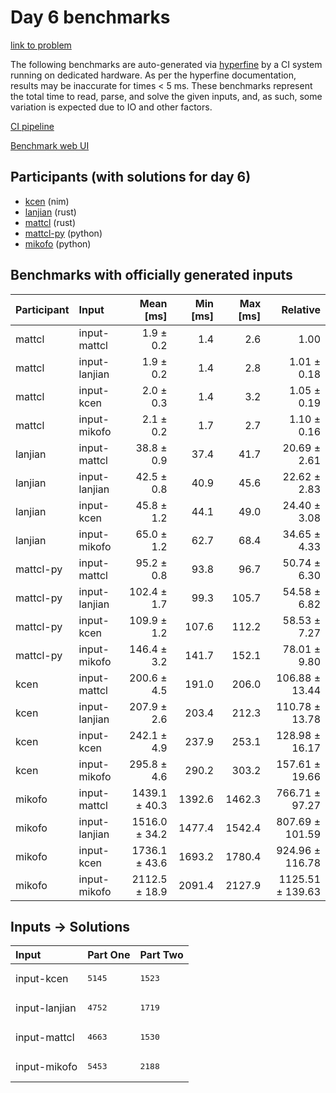 # Day 6 benchmarks

[link to problem](https://adventofcode.com/2024/day/6)

The following benchmarks are auto-generated via
[hyperfine](https://github.com/sharkdp/hyperfine) by a CI system running on
dedicated hardware. As per the hyperfine documentation, results may be
inaccurate for times < 5 ms. These benchmarks represent the total time to read,
parse, and solve the given inputs, and, as such, some variation is expected due
to IO and other factors.

[CI pipeline](http://ci.papercode.net:8080/teams/main/pipelines/aoc2024)

[Benchmark web UI](https://aoc.ancalagon.black)


## Participants (with solutions for day 6)

- [kcen](https://github.com/kcen/aoc2024) (nim)
- [lanjian](https://github.com/lanjian/aoc-2024) (rust)
- [mattcl](https://github.com/mattcl/aoc2024) (rust)
- [mattcl-py](https://github.com/mattcl/aoc2024-py) (python)
- [mikofo](https://github.com/mikofo/aoc2024) (python)


## Benchmarks with officially generated inputs

| Participant | Input | Mean [ms] | Min [ms] | Max [ms] | Relative |
|:---|:---|---:|---:|---:|---:|
| mattcl | input-mattcl | 1.9 ± 0.2 | 1.4 | 2.6 | 1.00 |
| mattcl | input-lanjian | 1.9 ± 0.2 | 1.4 | 2.8 | 1.01 ± 0.18 |
| mattcl | input-kcen | 2.0 ± 0.3 | 1.4 | 3.2 | 1.05 ± 0.19 |
| mattcl | input-mikofo | 2.1 ± 0.2 | 1.7 | 2.7 | 1.10 ± 0.16 |
| lanjian | input-mattcl | 38.8 ± 0.9 | 37.4 | 41.7 | 20.69 ± 2.61 |
| lanjian | input-lanjian | 42.5 ± 0.8 | 40.9 | 45.6 | 22.62 ± 2.83 |
| lanjian | input-kcen | 45.8 ± 1.2 | 44.1 | 49.0 | 24.40 ± 3.08 |
| lanjian | input-mikofo | 65.0 ± 1.2 | 62.7 | 68.4 | 34.65 ± 4.33 |
| mattcl-py | input-mattcl | 95.2 ± 0.8 | 93.8 | 96.7 | 50.74 ± 6.30 |
| mattcl-py | input-lanjian | 102.4 ± 1.7 | 99.3 | 105.7 | 54.58 ± 6.82 |
| mattcl-py | input-kcen | 109.9 ± 1.2 | 107.6 | 112.2 | 58.53 ± 7.27 |
| mattcl-py | input-mikofo | 146.4 ± 3.2 | 141.7 | 152.1 | 78.01 ± 9.80 |
| kcen | input-mattcl | 200.6 ± 4.5 | 191.0 | 206.0 | 106.88 ± 13.44 |
| kcen | input-lanjian | 207.9 ± 2.6 | 203.4 | 212.3 | 110.78 ± 13.78 |
| kcen | input-kcen | 242.1 ± 4.9 | 237.9 | 253.1 | 128.98 ± 16.17 |
| kcen | input-mikofo | 295.8 ± 4.6 | 290.2 | 303.2 | 157.61 ± 19.66 |
| mikofo | input-mattcl | 1439.1 ± 40.3 | 1392.6 | 1462.3 | 766.71 ± 97.27 |
| mikofo | input-lanjian | 1516.0 ± 34.2 | 1477.4 | 1542.4 | 807.69 ± 101.59 |
| mikofo | input-kcen | 1736.1 ± 43.6 | 1693.2 | 1780.4 | 924.96 ± 116.78 |
| mikofo | input-mikofo | 2112.5 ± 18.9 | 2091.4 | 2127.9 | 1125.51 ± 139.63 |


## Inputs -> Solutions

| Input | Part One | Part Two |
|:---|:---|:---|
|input-kcen|<pre>5145</pre>|<pre>1523</pre>|
|input-lanjian|<pre>4752</pre>|<pre>1719</pre>|
|input-mattcl|<pre>4663</pre>|<pre>1530</pre>|
|input-mikofo|<pre>5453</pre>|<pre>2188</pre>|